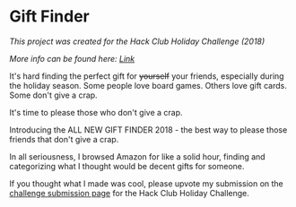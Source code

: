 # Gift Finder

*This project was created for the Hack Club Holiday Challenge (2018)*

*More info can be found here: [Link](https://hackclub.com/)*

It's hard finding the perfect gift for <s>yourself</s> your friends, especially during the holiday season. Some people love board games. Others love gift cards. Some don't give a crap.

It's time to please those who don't give a crap.

Introducing the ALL NEW GIFT FINDER 2018 - the best way to please those friends that don't give a crap.

In all seriousness, I browsed Amazon for like a solid hour, finding and categorizing what I thought would be decent gifts for someone.

If you thought what I made was cool, please upvote my submission on the [challenge submission page](https://hackclub.com/challenge/) for the Hack Club Holiday Challenge.

